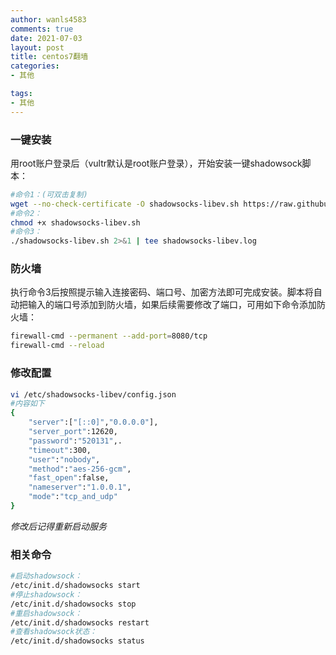 ```yaml
---
author: wanls4583
comments: true
date: 2021-07-03
layout: post
title: centos7翻墙
categories:
- 其他

tags:
- 其他
---
```


### 一键安装

用root账户登录后（vultr默认是root账户登录），开始安装一键shadowsock脚本：

```bash
#命令1：(可双击复制)
wget --no-check-certificate -O shadowsocks-libev.sh https://raw.githubusercontent.com/wanls4583/wanls4583.github.io/master/code/shadowsocks/shadowsocks-libev.sh
#命令2：
chmod +x shadowsocks-libev.sh
#命令3：
./shadowsocks-libev.sh 2>&1 | tee shadowsocks-libev.log
```
### 防火墙

执行命令3后按照提示输入连接密码、端口号、加密方法即可完成安装。脚本将自动把输入的端口号添加到防火墙，如果后续需要修改了端口，可用如下命令添加防火墙：

```bash
firewall-cmd --permanent --add-port=8080/tcp
firewall-cmd --reload
```

### 修改配置

```bash
vi /etc/shadowsocks-libev/config.json
#内容如下
{
    "server":["[::0]","0.0.0.0"],
    "server_port":12620,
    "password":"520131",.
    "timeout":300,
    "user":"nobody",
    "method":"aes-256-gcm",
    "fast_open":false,
    "nameserver":"1.0.0.1",
    "mode":"tcp_and_udp"
}
```
*修改后记得重新启动服务*

### 相关命令

```bash
#启动shadowsock：
/etc/init.d/shadowsocks start
#停止shadowsock：
/etc/init.d/shadowsocks stop
#重启shadowsock：
/etc/init.d/shadowsocks restart
#查看shadowsock状态：
/etc/init.d/shadowsocks status
```




